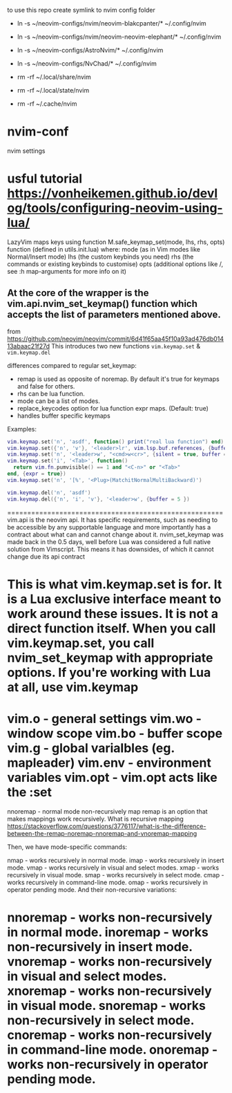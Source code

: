 to use this repo create symlink to nvim config folder

- ln -s ~/neovim-configs/nvim/neovim-blakcpanter/* ~/.config/nvim
- ln -s ~/neovim-configs/nvim/neovim-neovim-elephant/* ~/.config/nvim
- ln -s ~/neovim-configs/AstroNvim/* ~/.config/nvim
- ln -s ~/neovim-configs/NvChad/* ~/.config/nvim

- rm -rf ~/.local/share/nvim
- rm -rf ~/.local/state/nvim
- rm -rf ~/.cache/nvim


# nvim-conf
nvim settings


usful tutorial 
https://vonheikemen.github.io/devlog/tools/configuring-neovim-using-lua/
======================================================
LazyVim maps keys using function M.safe_keymap_set(mode, lhs, rhs, opts) function (defined in utils.init.lua) where:
mode (as in Vim modes like Normal/Insert mode)
lhs (the custom keybinds you need)
rhs (the commands or existing keybinds to customise)
opts (additional options like <silent>/<noremap>, see :h map-arguments for more info on it)

At the core of the wrapper is the vim.api.nvim_set_keymap() function which accepts the list of parameters mentioned above.
------------------------------------------------------------------------
from https://github.com/neovim/neovim/commit/6d41f65aa45f10a93ad476db01413abaac21f27d
This introduces two new functions `vim.keymap.set` & `vim.keymap.del`

differences compared to regular set_keymap:
- remap is used as opposite of noremap. By default it's true for <Plug> keymaps and false for others.
- rhs can be lua function.
- mode can be a list of modes.
- replace_keycodes option for lua function expr maps. (Default: true)
- handles buffer specific keymaps

Examples:
```lua
vim.keymap.set('n', 'asdf', function() print("real lua function") end)
vim.keymap.set({'n', 'v'}, '<leader>lr', vim.lsp.buf.references, {buffer=true})
vim.keymap.set('n', '<leader>w', "<cmd>w<cr>", {silent = true, buffer = 5 })
vim.keymap.set('i', '<Tab>', function()
  return vim.fn.pumvisible() == 1 and "<C-n>" or "<Tab>"
end, {expr = true})
vim.keymap.set('n', '[%', '<Plug>(MatchitNormalMultiBackward)')

vim.keymap.del('n', 'asdf')
vim.keymap.del({'n', 'i', 'v'}, '<leader>w', {buffer = 5 })
```
======================================================
vim.api is the neovim api. It has specific requirements, such as needing to be accessible by any supportable language and more importantly has a contract about what can and cannot change about it. nvim_set_keymap was made back in the 0.5 days, well before Lua was considered a full native solution from Vimscript. This means it has downsides, of which it cannot change due its api contract

This is what vim.keymap.set is for. It is a Lua exclusive interface meant to work around these issues. It is not a direct function itself. When you call vim.keymap.set, you call nvim_set_keymap with appropriate options. If you're working with Lua at all, use vim.keymap
======================================================

vim.o - general settings
vim.wo - window scope
vim.bo - buffer scope
vim.g - global varialbles (eg. mapleader)
vim.env - environment variables
vim.opt - vim.opt acts like the :set
======================================================
nnoremap - normal mode non-recursively map 
remap is an option that makes mappings work recursively. What is recursive mapping https://stackoverflow.com/questions/3776117/what-is-the-difference-between-the-remap-noremap-nnoremap-and-vnoremap-mapping

Then, we have mode-specific commands:

nmap - works recursively in normal mode.
imap - works recursively in insert mode.
vmap - works recursively in visual and select modes.
xmap - works recursively in visual mode.
smap - works recursively in select mode.
cmap - works recursively in command-line mode.
omap - works recursively in operator pending mode.
And their non-recursive variations:

nnoremap - works non-recursively in normal mode.
inoremap - works non-recursively in insert mode.
vnoremap - works non-recursively in visual and select modes.
xnoremap - works non-recursively in visual mode.
snoremap - works non-recursively in select mode.
cnoremap - works non-recursively in command-line mode.
onoremap - works non-recursively in operator pending mode.
======================================================
